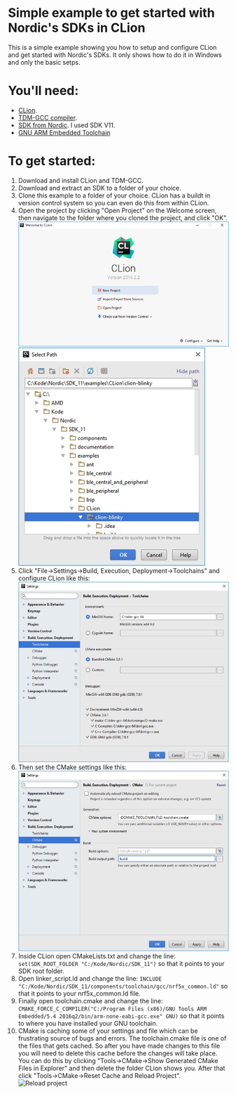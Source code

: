 # Simple example to get started with Nordic's SDKs in CLion
This is a simple example showing you how to setup and configure CLion and get started with Nordic's SDKs. It only shows how to do it in Windows and only the basic setps. 

# You'll need:
* [CLion](https://www.jetbrains.com/clion/).
* [TDM-GCC compiler](http://tdm-gcc.tdragon.net/).
* [SDK from Nordic](http://www.nordicsemi.com/eng/nordic/Products/nRF52-DK/nRF5-SDK-zip/54283). I used SDK V11.
* [GNU ARM Embedded Toolchain](https://launchpad.net/gcc-arm-embedded/+download)

# To get started:
1. Download and install CLion and TDM-GCC.
2. Download and extract an SDK to a folder of your choice.
3. Clone this example to a folder of your choice. CLion has a buildt in version control system so you can even do this from within CLion. 
4. Open the project by clicking "Open Project" on the Welcome screen, then navigate to the folder where you cloned the project, and click "OK". 
![WelcomeScreen](/images/WelcomeScreen.png?raw=true "Welcome Screen")
![SelectPath](/images/SelectPath.jpg?raw=true "Select Path")
5. Click "File->Settings->Build, Execution, Deployment->Toolchains" and configure CLion like this:
![Toolchain settings](/images/ToolchainSettings.jpg?raw=true "Toolchain Settings")
6. Then set the CMake settings like this:
![CMake settings](/images/CmakeSettings.jpg?raw=true "CMake Settings")
7. Inside CLion open CMakeLists.txt and change the line:
`set(SDK_ROOT_FOLDER "C:/Kode/Nordic/SDK_11")` 
so that it points to your SDK root folder.
8. Open linker_script.ld and change the line:
`INCLUDE "C:/Kode/Nordic/SDK_11/components/toolchain/gcc/nrf5x_common.ld"`
so that it points to your nrf5x_common.ld file.
9. Finally open toolchain.cmake and change the line:
`CMAKE_FORCE_C_COMPILER("C:/Program Files (x86)/GNU Tools ARM Embedded/5.4 2016q2/bin/arm-none-eabi-gcc.exe" GNU)`
so that it points to where you have installed your GNU toolchain.
10. CMake is caching some of your settings and file which can be frustrating source of bugs and errors. The toolchain.cmake file is one of the files that gets cached. So after you have made changes to this file you will need to delete this cache before the changes will take place. You can do this by clicking "Tools->CMake->Show Generated CMake Files in Explorer" and then delete the folder CLion shows you. After that click "Tools->CMake->Reset Cache and Reload Project".
![Reload project](/images/DeleteCache.jpg?raw=true "Reload project")
